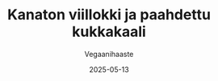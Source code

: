 ---
title: "Kanaton viillokki ja paahdettu kukkakaali"
image: "https://vegaanibotti.lauravuo.me/2025/05/2025-05-13_small.png"
date: 2025-05-13
receipt_url: "https://vegaanihaaste.fi/reseptit/kanaton-viillokki-ja-paahdettu-kukkakaali"
author: "Vegaanihaaste"
---